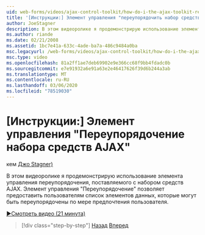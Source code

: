 ```yaml
---
uid: web-forms/videos/ajax-control-toolkit/how-do-i-the-ajax-toolkit-reorder-control
title: '[Инструкции:] Элемент управления "переупорядочить набор средств AJAX" | Документация Майкрософт'
author: JoeStagner
description: В этом видеоролике я продемонстрирую использование элемента управления переупорядочения, поставляемого с набором средств AJAX. Элемент управления "Переупорядочение" позволяет предоставить пользователям список o...
ms.author: riande
ms.date: 02/21/2008
ms.assetid: 1bc7e41a-633c-4ade-ba7a-486c9484a0ba
msc.legacyurl: /web-forms/videos/ajax-control-toolkit/how-do-i-the-ajax-toolkit-reorder-control
msc.type: video
ms.openlocfilehash: 81a2ff1ae7deb69902e9e366cc68f9bb4fdadc0b
ms.sourcegitcommit: e7e91932a6e91a63e2e46417626f39d6b244a3ab
ms.translationtype: MT
ms.contentlocale: ru-RU
ms.lasthandoff: 03/06/2020
ms.locfileid: "78519030"
---
```

# <a name="how-do-i-the-ajax-toolkit-reorder-control"></a>[Инструкции:] Элемент управления "Переупорядочение набора средств AJAX"

кем [Джо Stagner)](https://github.com/JoeStagner)

В этом видеоролике я продемонстрирую использование элемента управления переупорядочения, поставляемого с набором средств AJAX. Элемент управления "Переупорядочение" позволяет предоставить пользователям список элементов данных, которые могут быть переупорядочены по мере предпочтения пользователя.

[&#9654;Смотреть видео (21 минута)](https://channel9.msdn.com/Blogs/ASP-NET-Site-Videos/how-do-i-the-ajax-toolkit-reorder-control)

> [!div class="step-by-step"]
> [Назад](how-do-i-use-the-aspnet-ajax-updatepanelanimation-extender.md)
> [Вперед](utilize-the-ajax-rating-control-in-the-aspnet-toolkit.md)
